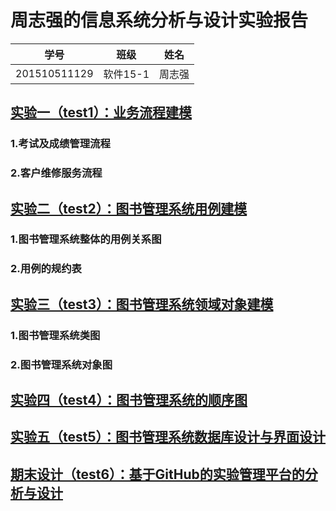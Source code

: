 周志强的信息系统分析与设计实验报告
============
|学号|班级|姓名|
|:---------------:|:------------:|:------------:|
|201510511129|软件15-1|周志强|

## [实验一（test1）：业务流程建模](/test1/README.md)

### 1.考试及成绩管理流程

### 2.客户维修服务流程

## [实验二（test2）：图书管理系统用例建模](/test2/README.md)

### 1.图书管理系统整体的用例关系图

### 2.用例的规约表

## [实验三（test3）：图书管理系统领域对象建模](/test3/README.md)

### 1.图书管理系统类图

### 2.图书管理系统对象图

## [实验四（test4）：图书管理系统的顺序图](/test4/README.md)

## [实验五（test5）：图书管理系统数据库设计与界面设计](/test5/README.md)

## [期末设计（test6）：基于GitHub的实验管理平台的分析与设计](/test6/README.md)



